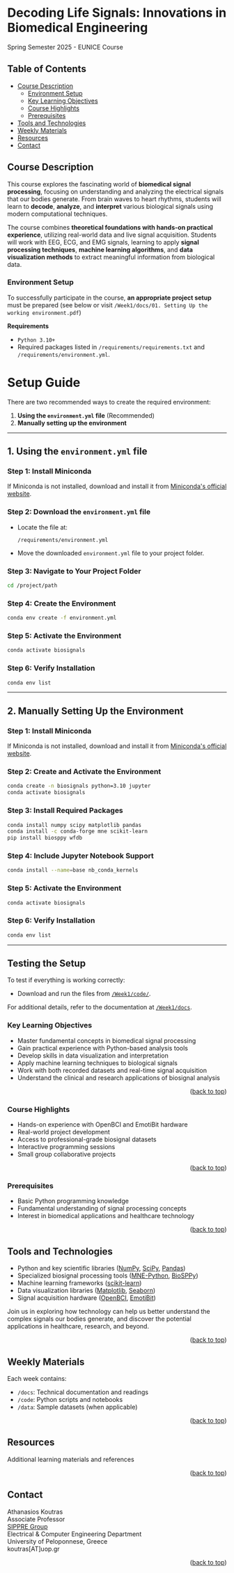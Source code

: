 <a id="readme-top"></a>

<!-- omit in toc -->
# Decoding Life Signals: Innovations in Biomedical Engineering

Spring Semester 2025 - EUNICE Course

<!-- omit in toc -->
## Table of Contents
- [Course Description](#course-description)
  - [Environment Setup](#environment-setup)
  - [Key Learning Objectives](#key-learning-objectives)
  - [Course Highlights](#course-highlights)
  - [Prerequisites](#prerequisites)
- [Tools and Technologies](#tools-and-technologies)
- [Weekly Materials](#weekly-materials)
- [Resources](#resources)
- [Contact](#contact)

## Course Description
This course explores the fascinating world of **biomedical signal processing**, focusing on understanding and analyzing the electrical signals that our bodies generate. From brain waves to heart rhythms, students will learn to **decode**, **analyze**, and **interpret** various biological signals using modern computational techniques.

The course combines **theoretical foundations with hands-on practical experience**, utilizing real-world data and live signal acquisition. Students will work with EEG, ECG, and EMG signals, learning to apply **signal processing techniques**, **machine learning algorithms**, and **data visualization methods** to extract meaningful information from biological data.

### Environment Setup
To successfully participate in the course, **an appropriate project setup** must be prepared (see below or visit `/Week1/docs/01. Setting Up the working environment.pdf`)

**Requirements**
- `Python 3.10+`
- Required packages listed in `/requirements/requirements.txt` and `/requirements/environment.yml`.

# **Setup Guide**  

There are two recommended ways to create the required environment:  

1. **Using the `environment.yml` file** (Recommended)  
2. **Manually setting up the environment**  

---

## **1. Using the `environment.yml` file**  

### **Step 1: Install Miniconda**  
If Miniconda is not installed, download and install it from [Miniconda's official website](https://docs.conda.io/en/latest/miniconda.html).  

### **Step 2: Download the `environment.yml` file**  
- Locate the file at:  
  ```
  /requirements/environment.yml
  ```
- Move the downloaded `environment.yml` file to your project folder.  

### **Step 3: Navigate to Your Project Folder**  
```sh
cd /project/path
```  

### **Step 4: Create the Environment**  
```sh
conda env create -f environment.yml
```  

### **Step 5: Activate the Environment**  
```sh
conda activate biosignals
```  

### **Step 6: Verify Installation**  
```sh
conda env list
```  

---

## **2. Manually Setting Up the Environment**  

### **Step 1: Install Miniconda**  
If Miniconda is not installed, download and install it from [Miniconda's official website](https://docs.conda.io/en/latest/miniconda.html).  

### **Step 2: Create and Activate the Environment**  
```sh
conda create -n biosignals python=3.10 jupyter
conda activate biosignals
```  

### **Step 3: Install Required Packages**  
```sh
conda install numpy scipy matplotlib pandas
conda install -c conda-forge mne scikit-learn
pip install biosppy wfdb
```  

### **Step 4: Include Jupyter Notebook Support**  
```sh
conda install --name=base nb_conda_kernels
```  

### **Step 5: Activate the Environment**  
```sh
conda activate biosignals
```  

### **Step 6: Verify Installation**  
```sh
conda env list
```  

---

## **Testing the Setup**  
To test if everything is working correctly:  

- Download and run the files from [`/Week1/code/`](https://github.com/undeMalum/DecodingLifeSignals/tree/main/Week1/code).  

For additional details, refer to the documentation at [`/Week1/docs`](https://github.com/undeMalum/DecodingLifeSignals/tree/main/Week1/docs). 

### Key Learning Objectives
- Master fundamental concepts in biomedical signal processing
- Gain practical experience with Python-based analysis tools
- Develop skills in data visualization and interpretation
- Apply machine learning techniques to biological signals
- Work with both recorded datasets and real-time signal acquisition
- Understand the clinical and research applications of biosignal analysis

<p style="text-align: right;">(<a href="#readme-top">back to top</a>)</p>

### Course Highlights
- Hands-on experience with OpenBCI and EmotiBit hardware
- Real-world project development
- Access to professional-grade biosignal datasets
- Interactive programming sessions
- Small group collaborative projects

<p style="text-align: right;">(<a href="#readme-top">back to top</a>)</p>

### Prerequisites
- Basic Python programming knowledge
- Fundamental understanding of signal processing concepts
- Interest in biomedical applications and healthcare technology

<p style="text-align: right;">(<a href="#readme-top">back to top</a>)</p>

## Tools and Technologies  
- Python and key scientific libraries ([NumPy](https://numpy.org/), [SciPy](https://scipy.org/), [Pandas](https://pandas.pydata.org))  
- Specialized biosignal processing tools ([MNE-Python](https://mne.tools/stable/index.html), [BioSPPy](https://biosppy.readthedocs.io/en/stable/))  
- Machine learning frameworks ([scikit-learn](https://scikit-learn.org/))  
- Data visualization libraries ([Matplotlib](https://matplotlib.org/), [Seaborn](https://seaborn.pydata.org/))  
- Signal acquisition hardware ([OpenBCI](https://openbci.com/), [EmotiBit](https://www.emotibit.com/))  

Join us in exploring how technology can help us better understand the complex signals our bodies generate, and discover the potential applications in healthcare, research, and beyond.

<p style="text-align: right;">(<a href="#readme-top">back to top</a>)</p>

## Weekly Materials
Each week contains:
- `/docs`: Technical documentation and readings
- `/code`: Python scripts and notebooks
- `/data`: Sample datasets (when applicable)

<p style="text-align: right;">(<a href="#readme-top">back to top</a>)</p>

## Resources
Additional learning materials and references

<p style="text-align: right;">(<a href="#readme-top">back to top</a>)</p>

## Contact
Athanasios Koutras<br>
Associate Professor<br>
[SIPPRE Group](http://www.sippre-group.com)<br>
Electrical & Computer Engineering Department<br>
University of Peloponnese, Greece<br>
koutras[AT]uop.gr<br>

<p style="text-align: right;">(<a href="#readme-top">back to top</a>)</p>
